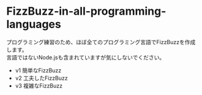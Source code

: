# FizzBuzz-in-all-programming-languages

プログラミング練習のため、ほぼ全てのプログラミング言語でFizzBuzzを作成します。<br />
言語ではないNode.jsも含まれていますが気にしないでください。<br />
- v1 簡単なFizzBuzz
- v2 工夫したFizzBuzz
- v3 複雑なFizzBuzz
